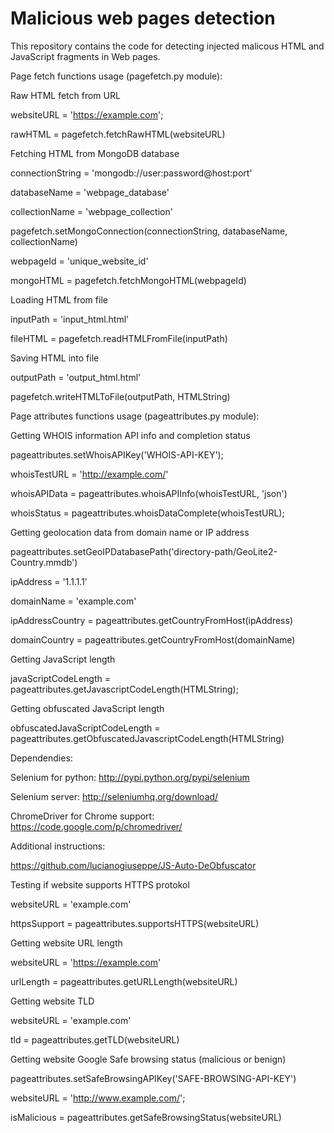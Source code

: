 # Malicious web pages detection

This repository contains the code for detecting injected malicous HTML and JavaScript fragments in Web pages.

Page fetch functions usage (pagefetch.py module):

Raw HTML fetch from URL

websiteURL = 'https://example.com';

rawHTML = pagefetch.fetchRawHTML(websiteURL)

Fetching HTML from MongoDB database

connectionString = 'mongodb://user:password@host:port'

databaseName = 'webpage_database'

collectionName = 'webpage_collection'

pagefetch.setMongoConnection(connectionString, databaseName, collectionName)

webpageId = 'unique_website_id'

mongoHTML = pagefetch.fetchMongoHTML(webpageId)

Loading HTML from file

inputPath = 'input_html.html'

fileHTML = pagefetch.readHTMLFromFile(inputPath)

Saving HTML into file

outputPath = 'output_html.html'

pagefetch.writeHTMLToFile(outputPath, HTMLString)

Page attributes functions usage (pageattributes.py module):

Getting WHOIS information API info and completion status

pageattributes.setWhoisAPIKey('WHOIS-API-KEY');

whoisTestURL = 'http://example.com/'

whoisAPIData = pageattributes.whoisAPIInfo(whoisTestURL, 'json')

whoisStatus = pageattributes.whoisDataComplete(whoisTestURL);

Getting geolocation data from domain name or IP address

pageattributes.setGeoIPDatabasePath('directory-path/GeoLite2-Country.mmdb')

ipAddress = '1.1.1.1'

domainName = 'example.com'

ipAddressCountry = pageattributes.getCountryFromHost(ipAddress)

domainCountry = pageattributes.getCountryFromHost(domainName)

Getting JavaScript length

javaScriptCodeLength = pageattributes.getJavascriptCodeLength(HTMLString);

Getting obfuscated JavaScript length

obfuscatedJavaScriptCodeLength = pageattributes.getObfuscatedJavascriptCodeLength(HTMLString)

Dependendies:

Selenium for python: http://pypi.python.org/pypi/selenium

Selenium server: http://seleniumhq.org/download/

ChromeDriver for Chrome support: https://code.google.com/p/chromedriver/

Additional instructions:

https://github.com/lucianogiuseppe/JS-Auto-DeObfuscator

Testing if website supports HTTPS protokol

websiteURL = 'example.com'

httpsSupport = pageattributes.supportsHTTPS(websiteURL)

Getting website URL length

websiteURL = 'https://example.com'

urlLength = pageattributes.getURLLength(websiteURL)

Getting website TLD

websiteURL = 'example.com'

tld = pageattributes.getTLD(websiteURL)

Getting website Google Safe browsing status (malicious or benign)

pageattributes.setSafeBrowsingAPIKey('SAFE-BROWSING-API-KEY')

websiteURL = 'http://www.example.com/';

isMalicious = pageattributes.getSafeBrowsingStatus(websiteURL)
